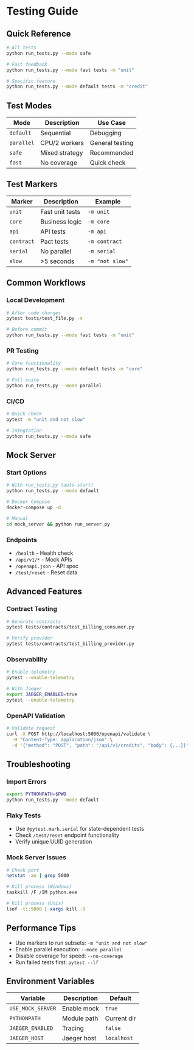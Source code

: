 # Testing Guide

## Quick Reference

```bash
# All tests
python run_tests.py --mode safe

# Fast feedback
python run_tests.py --mode fast tests -m "unit"

# Specific feature
python run_tests.py --mode default tests -m "credit"
```

## Test Modes

| Mode | Description | Use Case |
|------|-------------|----------|
| `default` | Sequential | Debugging |
| `parallel` | CPU/2 workers | General testing |
| `safe` | Mixed strategy | Recommended |
| `fast` | No coverage | Quick check |

## Test Markers

| Marker | Description | Example |
|--------|-------------|---------|
| `unit` | Fast unit tests | `-m unit` |
| `core` | Business logic | `-m core` |
| `api` | API tests | `-m api` |
| `contract` | Pact tests | `-m contract` |
| `serial` | No parallel | `-m serial` |
| `slow` | >5 seconds | `-m "not slow"` |

## Common Workflows

### Local Development
```bash
# After code changes
pytest tests/test_file.py -v

# Before commit
python run_tests.py --mode fast tests -m "unit"
```

### PR Testing
```bash
# Core functionality
python run_tests.py --mode default tests -m "core"

# Full suite
python run_tests.py --mode parallel
```

### CI/CD
```bash
# Quick check
pytest -m "unit and not slow"

# Integration
python run_tests.py --mode safe
```

## Mock Server

### Start Options
```bash
# With run_tests.py (auto-start)
python run_tests.py --mode default

# Docker Compose
docker-compose up -d

# Manual
cd mock_server && python run_server.py
```

### Endpoints
- `/health` - Health check
- `/api/v1/*` - Mock APIs
- `/openapi.json` - API spec
- `/test/reset` - Reset data

## Advanced Features

### Contract Testing
```bash
# Generate contracts
pytest tests/contracts/test_billing_consumer.py

# Verify provider
pytest tests/contracts/test_billing_provider.py
```

### Observability
```bash
# Enable telemetry
pytest --enable-telemetry

# With Jaeger
export JAEGER_ENABLED=true
pytest --enable-telemetry
```

### OpenAPI Validation
```bash
# Validate request
curl -X POST http://localhost:5000/openapi/validate \
  -H "Content-Type: application/json" \
  -d '{"method": "POST", "path": "/api/v1/credits", "body": {...}}'
```

## Troubleshooting

### Import Errors
```bash
export PYTHONPATH=$PWD
python run_tests.py --mode default
```

### Flaky Tests
- Use `@pytest.mark.serial` for state-dependent tests
- Check `/test/reset` endpoint functionality
- Verify unique UUID generation

### Mock Server Issues
```bash
# Check port
netstat -an | grep 5000

# Kill process (Windows)
taskkill /F /IM python.exe

# Kill process (Unix)
lsof -ti:5000 | xargs kill -9
```

## Performance Tips

- Use markers to run subsets: `-m "unit and not slow"`
- Enable parallel execution: `--mode parallel`
- Disable coverage for speed: `--no-coverage`
- Run failed tests first: `pytest --lf`

## Environment Variables

| Variable | Description | Default |
|----------|-------------|---------|
| `USE_MOCK_SERVER` | Enable mock | `true` |
| `PYTHONPATH` | Module path | Current dir |
| `JAEGER_ENABLED` | Tracing | `false` |
| `JAEGER_HOST` | Jaeger host | `localhost` |
